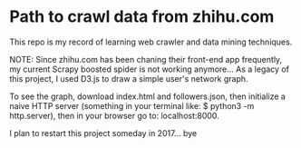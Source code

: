 # Path to crawl data from zhihu.com

This repo is my record of learning web crawler and data mining techniques.


NOTE: Since zhihu.com has been chaning their front-end app frequently, my current Scrapy boosted spider is not working anymore... As a legacy of this project, I used D3.js to draw a simple user's network graph. 

   To see the graph, download index.html and followers.json, then initialize a naive HTTP server (something in your terminal like: $ python3 -m http.server), then in your browser go to:  localhost:8000.
   
   I plan to restart this project someday in 2017... bye
   
